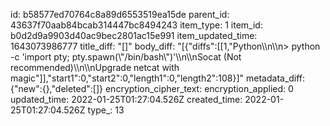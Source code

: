 id: b58577ed70764c8a89d6553519ea15de
parent_id: 43637f70aab84bcab314447bc8494243
item_type: 1
item_id: b0d2d9a9903d40ac9bec2801ac15e991
item_updated_time: 1643073986777
title_diff: "[]"
body_diff: "[{\"diffs\":[[1,\"Python\\\n\\\n> python -c 'import pty; pty.spawn(\\\"/bin/bash\\\")'\\\n\\\nSocat (Not recommended)\\\n\\\nUpgrade netcat with magic\"]],\"start1\":0,\"start2\":0,\"length1\":0,\"length2\":108}]"
metadata_diff: {"new":{},"deleted":[]}
encryption_cipher_text: 
encryption_applied: 0
updated_time: 2022-01-25T01:27:04.526Z
created_time: 2022-01-25T01:27:04.526Z
type_: 13